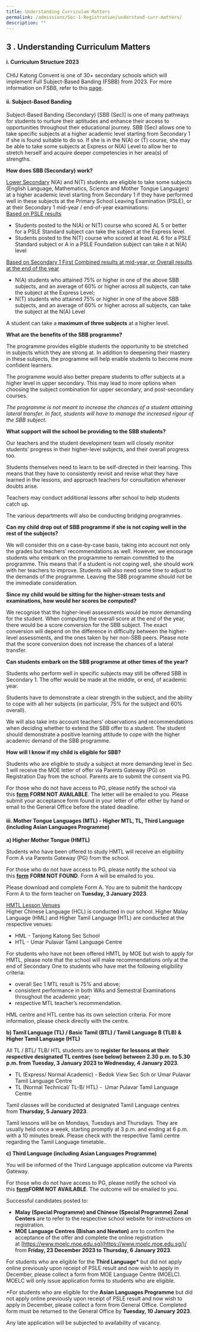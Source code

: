 ```yaml
---
title: Understanding Curriculum Matters
permalink: /admissions/Sec-1-Registration/understand-curr-matters/
description: ""
---
```

## 3 \. Understanding Curriculum Matters

#### i. Curriculum Structure 2023

CHIJ Katong Convent is one of 30+ secondary schools which will implement Full Subject-Based Banding (FSBB) from 2023. For more information on FSBB, refer to this [page](/learning/fsbb/).

#### ii. Subject-Based Banding

Subject-Based Banding (Secondary) \[SBB (Sec)\] is one of many pathways for students to nurture their aptitudes and enhance their access to opportunities throughout their educational journey. SBB (Sec) allows one to take specific subjects at a higher academic level starting from Secondary 1 if she is found suitable to do so. If she is in the N(A) or (T) course, she may be able to take some subjects at Express or N(A) Level to allow her to stretch herself and acquire deeper competencies in her area(s) of strengths.

**How does SBB (Secondary) work?**

<u>Lower Secondary</u> N(A) and N(T) students are eligible to take some subjects (English Language, Mathematics, Science and Mother Tongue Languages) at a higher academic level starting from Secondary 1 if they have performed well in these subjects at the Primary School Leaving Examination (PSLE), or at their Secondary 1 mid-year / end-of-year examinations:  <br>
<u>Based on PSLE results</u>

*   Students posted to the N(A) or N(T) course who scored AL 5 or better for a PSLE Standard subject can take the subject at the Express level.
*   Students posted to the N(T) course who scored at least AL 6 for a PSLE Standard subject or A in a PSLE Foundation subject can take it at N(A) level

<u>Based on Secondary 1 First Combined results at mid-year, or Overall results at the end of the year</u>

*   N(A) students who attained 75% or higher in one of the above SBB subjects, and an average of 60% or higher across all subjects, can take the subject at the Express Level;
*   N(T) students who attained 75% or higher in one of the above SBB subjects, and an average of 60% or higher across all subjects, can take the subject at the N(A) Level

A student can take a **maximum of three subjects** at a higher level.

**What are the benefits of the SBB programme?**

The programme provides eligible students the opportunity to be stretched in subjects which they are strong at. In addition to deepening their mastery in these subjects, the programme will help enable students to become more confident learners.

The programme would also better prepare students to offer subjects at a higher level in upper secondary. This may lead to more options when choosing the subject combination for upper secondary, and post-secondary courses.

_The programme is not meant to increase the chances of a student attaining lateral transfer. In fact, students will have to manage the increased rigour of the SBB subject._

**What support will the school be providing to the SBB students?**

Our teachers and the student development team will closely monitor students’ progress in their higher-level subjects, and their overall progress too.

Students themselves need to learn to be self-directed in their learning. This means that they have to consistently revisit and revise what they have learned in the lessons, and approach teachers for consultation whenever doubts arise.

Teachers may conduct additional lessons after school to help students catch up.

The various departments will also be conducting bridging programmes.

**Can my child drop out of SBB programme if she is not coping well in the rest of the subjects?**

We will consider this on a case-by-case basis, taking into account not only the grades but teachers’ recommendations as well. However, we encourage students who embark on the programme to remain committed to the programme. This means that if a student is not coping well, she should work with her teachers to improve. Students will also need some time to adjust to the demands of the programme. Leaving the SBB programme should not be the immediate consideration.

**Since my child would be sitting for the higher-stream tests and examinations, how would her scores be computed?**

We recognise that the higher-level assessments would be more demanding for the student. When computing the overall score at the end of the year, there would be a score conversion for the SBB subject. The exact conversion will depend on the difference in difficulty between the higher-level assessments, and the ones taken by her non-SBB peers. Please note that the score conversion does not increase the chances of a lateral transfer.

**Can students embark on the SBB programme at other times of the year?**

Students who perform well in specific subjects may still be offered SBB in Secondary 1. The offer would be made at the middle, or end, of academic year.

Students have to demonstrate a clear strength in the subject, and the ability to cope with all her subjects (in particular, 75% for the subject and 60% overall).

We will also take into account teachers’ observations and recommendations when deciding whether to extend the SBB offer to a student. The student should demonstrate a positive learning attitude to cope with the higher academic demand of the SBB programme.

**How will I know if my child is eligible for SBB?**

Students who are eligible to study a subject at more demanding level in Sec 1 will receive the MOE letter of offer via Parents Gateway (PG) on Registration Day from the school. Parents are to submit the consent via PG.

For those who do not have access to PG, please notify the school via this **[form](https://go.gov.sg/welcome-to-kc-2022)** **FORM NOT AVAILABLE**. The letter will be emailed to you. Please submit your acceptance form found in your letter of offer either by hand or email to the General Office before the stated deadline.

#### iii. Mother Tongue Languages (MTL) - Higher MTL, TL, Third Language (including Asian Languages Programme)

**a) Higher Mother Tongue (HMTL)**

Students who have been offered to study HMTL will receive an eligibility Form A via Parents Gateway (PG) from the school.

For those who do not have access to PG, please notify the school via this [**form**](https://go.gov.sg/welcome-to-kc-2022) **FORM NOT FOUND**. Form A will be emailed to you.

Please download and complete Form A. You are to submit the hardcopy Form A to the form teacher on **Tuesday, 3 January 2023**.

<u>HMTL Lesson Venues</u><br>
Higher Chinese Language (HCL) is conducted in our school. Higher Malay Language (HML) and Higher Tamil Language (HTL) are conducted at the respective venues:

*   HML - Tanjong Katong Sec School
*   HTL - Umar Pulavar Tamil Language Centre

For students who have not been offered HMTL by MOE but wish to apply for HMTL, please note that the school will make recommendations only at the end of Secondary One to students who have met the following eligibility criteria:

*   overall Sec 1 MTL result is 75% and above;
*   consistent performance in both WAs and Semestral Examinations throughout the academic year;
*   respective MTL teacher’s recommendation.

HML centre and HTL centre has its own selection criteria. For more information, please check directly with the centre.

**b) Tamil Language (TL) / Basic Tamil (BTL) / Tamil Language B (TLB) & Higher Tamil Language (HTL)**

All TL / BTL/ TLB/ HTL students are to **register for lessons at their respective designated TL centres (see below) between 2.30 p.m. to 5.30 p.m. from Tuesday, 3 January 2023 to Wednesday, 4 January 2023**.

*   TL (Express/ Normal Academic) - Bedok View Sec Sch or Umar Pulavar Tamil Language Centre
*   TL (Normal Technical/ TL-B/ HTL) -  Umar Pulavar Tamil Language Centre

Tamil classes will be conducted at designated Tamil Language centres from **Thursday, 5 January 2023**.

Tamil lessons will be on Mondays, Tuesdays and Thursdays. They are usually held once a week, starting promptly at 3 p.m. and ending at 6 p.m. with a 10 minutes break. Please check with the respective Tamil centre regarding the Tamil Language timetable..

**c) Third Language (including Asian Languages Programme)** 

You will be informed of the Third Language application outcome via Parents Gateway.

For those who do not have access to PG, please notify the school via this [**form**](https://go.gov.sg/welcome-to-kc)**FORM NOT AVAILABLE**. The outcome will be emailed to you.

Successful candidates posted to:

*   **Malay (Special Programme) and Chinese (Special Programme) Zonal Centers** are to refer to the respective school website for instructions on registration.
*   **MOE Language Centres (Bishan and Newton)** are to confirm the acceptance of the offer and complete the online registration at [https://www.moelc.moe.edu.sg](https://www.moelc.moe.edu.sg/)/ from **Friday, 23 December 2023 to Thursday, 6 January 2023**.

For students who are eligible for the **Third Language\*** but did not apply online previously upon receipt of PSLE result and now wish to apply in December, please collect a form from MOE Language Centre (MOELC). MOELC will only issue application forms to students who are eligible.  
  
*For students who are eligible for the **Asian Languages Programme** but did not apply online previously upon receipt of PSLE result and now wish to apply in December, please collect a form from General Office. Completed form must be returned to the General Office by **Tuesday, 10 January 2023**.  
  
Any late application will be subjected to availability of vacancy.